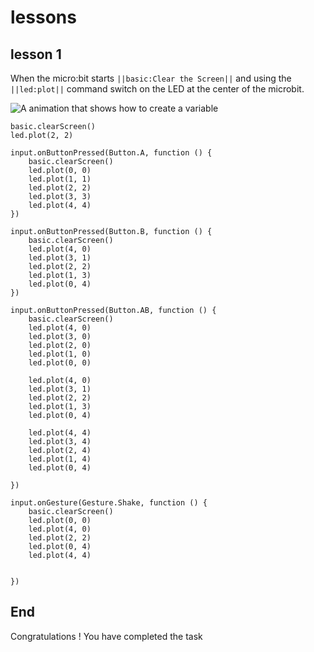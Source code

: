 # lessons


## lesson 1
When the micro:bit starts ``||basic:Clear the Screen||`` and using the ``||led:plot||`` command switch on the LED at the center of
the microbit.

![A animation that shows how to create a variable](/lessons/static/hand.jpg)

```blocks
basic.clearScreen()
led.plot(2, 2)

input.onButtonPressed(Button.A, function () {
    basic.clearScreen()
    led.plot(0, 0)
    led.plot(1, 1)
    led.plot(2, 2)
    led.plot(3, 3)
    led.plot(4, 4)
})

input.onButtonPressed(Button.B, function () {
    basic.clearScreen()
    led.plot(4, 0)
    led.plot(3, 1)
    led.plot(2, 2)
    led.plot(1, 3)
    led.plot(0, 4)
})

input.onButtonPressed(Button.AB, function () {
    basic.clearScreen()
    led.plot(4, 0)
    led.plot(3, 0)
    led.plot(2, 0)
    led.plot(1, 0)
    led.plot(0, 0)

    led.plot(4, 0)
    led.plot(3, 1)
    led.plot(2, 2)
    led.plot(1, 3)
    led.plot(0, 4)

    led.plot(4, 4)
    led.plot(3, 4)
    led.plot(2, 4)
    led.plot(1, 4)
    led.plot(0, 4)

})

input.onGesture(Gesture.Shake, function () {
    basic.clearScreen()
    led.plot(0, 0)
    led.plot(4, 0)
    led.plot(2, 2)
    led.plot(0, 4)
    led.plot(4, 4)


})

```

## End

Congratulations ! You have completed the task

<script src="https://makecode.com/gh-pages-embed.js"></script><script>makeCodeRender("{{ site.makecode.home_url }}", "{{ site.github.owner_name }}/{{ site.github.repository_name }}");</script>
